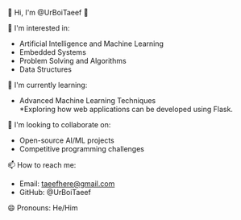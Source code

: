 👋 Hi, I'm @UrBoiTaeef 👋 

👀 I'm interested in:

* Artificial Intelligence and Machine Learning
* Embedded Systems
* Problem Solving and Algorithms
* Data Structures

🌱 I'm currently learning:

* Advanced Machine Learning Techniques                             
*Exploring how web applications can be developed using Flask.

💞️ I'm looking to collaborate on:

* Open-source AI/ML projects
* Competitive programming challenges

📫 How to reach me:

* Email: taeefhere@gmail.com
* GitHub: @UrBoiTaeef

😄 Pronouns: He/Him
